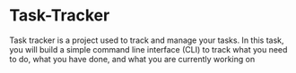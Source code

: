 # Task-Tracker
Task tracker is a project used to track and manage your tasks. In this task, you will build a simple command line interface (CLI) to track what you need to do, what you have done, and what you are currently working on
